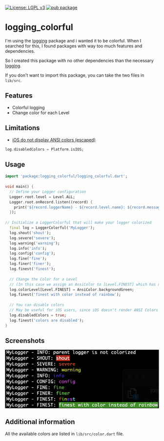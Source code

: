 [![License: LGPL v3](https://img.shields.io/badge/License-LGPL_v3-blue.svg)](https://www.gnu.org/licenses/lgpl-3.0)
[![pub package](https://img.shields.io/pub/v/logging_colorful.svg)](https://pub.dartlang.org/packages/logging_colorful)
# logging_colorful


I'm using the [logging](https://pub.dev/packages/logging) package and i wanted it to be colorful.
When I searched for this, I found packages with way too much features and dependencies.

So I created this package with no other dependencies than the necessary [logging](https://pub.dev/packages/logging).

If you don't want to import this package, you can take the two files in `lib/src`.

## Features
- Colorful logging
- Change color for each Level

## Limitations
- [iOS do not display ANSI colors (escaped)](https://github.com/flutter/flutter/issues/64491)
```dart
log.disabledColors = Platform.isIOS;
```

## Usage

```dart
import 'package:logging_colorful/logging_colorful.dart';

void main() {
  // Define your Logger configuration
  Logger.root.level = Level.ALL;
  Logger.root.onRecord.listen((record) {
    print('${record.loggerName} - ${record.level.name}: ${record.message}');
  });

// Initialize a LoggerColorful that will make your logger colorized
  final log = LoggerColorful('MyLogger');
  log.shout('shout');
  log.severe('severe');
  log.warning('warning');
  log.info('info');
  log.config('config');
  log.fine('fine');
  log.finer('finer');
  log.finest('finest');

  // Change the Color for a Level
  // (In this case we assign an AnsiColor to [Level.FINEST] which has no AnsiColor to remove the rainbow)
  log.colorLevel[Level.FINEST] = AnsiColor.backgroundGreen;
  log.finest('finest with color instead of rainbow');

  // You can disable colors
  // May be useful for iOS users, since iOS doesn't render ANSI Colors (escaped)
  log.disabledColors = true;
  log.finest('colors are disabled');
}
```
## Screenshots
![1.0.0](https://github.com/ethicnology/dart-logging-colorful/blob/main/screenshot.png)

## Additional information

All the available colors are listed in `lib/src/color.dart` file. 


